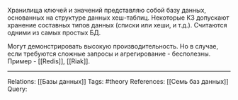 Хранилища ключей и значений представляю собой базу данных, основанных на структуре данных хеш-таблиц. Некоторые КЗ допускают хранение составных типов данных (списки или хеши, и т.д.). Считаются одними из самых простых БД. 

Могут демонстрировать высокую производительность. Но в случае, если требуются сложные запросы и агрегирование - бесполезны.
Пример - [[Redis]], [[Riak]]. 

___
Relations: [[Базы данных]] 
Tags: #theory 
References: [[Семь баз данных]] 
Query: 